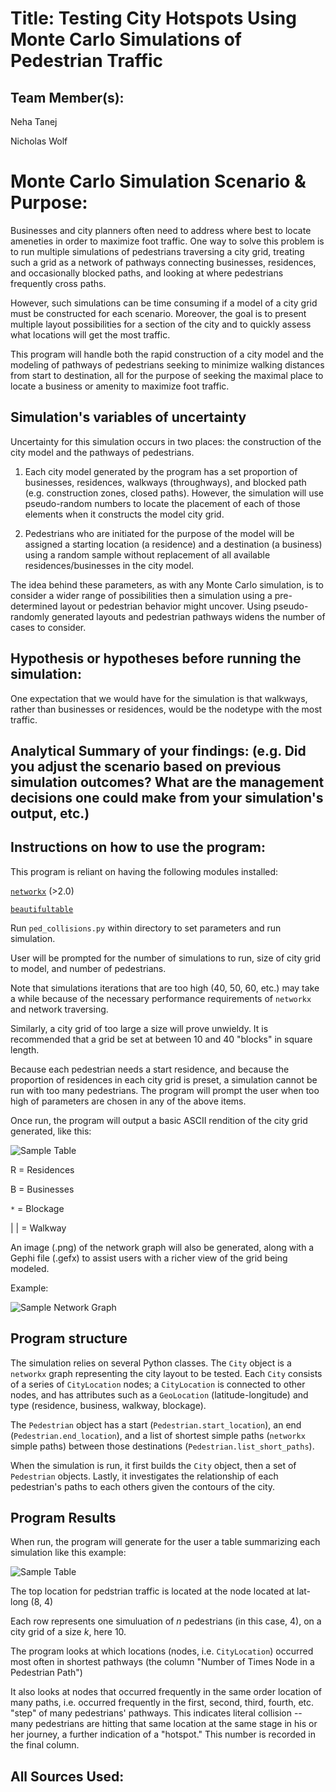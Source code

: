 # Title: Testing City Hotspots Using Monte Carlo Simulations of Pedestrian Traffic

## Team Member(s):

Neha Tanej

Nicholas Wolf

# Monte Carlo Simulation Scenario & Purpose:

Businesses and city planners often need to address where best to locate ameneties in order to maximize foot traffic. One way to solve this problem is to run multiple simulations of pedestrians traversing a city grid, treating such a grid as a network of pathways connecting businesses, residences, and occasionally blocked paths, and looking at where pedestrians frequently cross paths.

However, such simulations can be time consuming if a model of a city grid must be constructed for each scenario. Moreover, the goal is to present multiple layout possibilities for a section of the city and to quickly assess what locations will get the most traffic.

This program will handle both the rapid construction of a city model and the modeling of pathways of pedestrians seeking to minimize walking distances from start to destination, all for the purpose of seeking the maximal place to locate a business or amenity to maximize foot traffic.



## Simulation's variables of uncertainty

Uncertainty for this simulation occurs in two places: the construction of the city model and the pathways of pedestrians.

 1. Each city model generated by the program has a set proportion of businesses, residences, walkways (throughways), and blocked path (e.g. construction zones, closed paths). However, the simulation will use pseudo-random numbers to locate the placement of each of those elements when it constructs the model city grid.

 2. Pedestrians who are initiated for the purpose of the model will be assigned a starting location (a residence) and a destination (a business) using a random sample without replacement of all available residences/businesses in the city model.

The idea behind these parameters, as with any Monte Carlo simulation, is to consider a wider range of possibilities then a simulation using a pre-determined layout or pedestrian behavior might uncover. Using pseudo-randomly generated layouts and pedestrian pathways widens the number of cases to consider.


## Hypothesis or hypotheses before running the simulation:

One expectation that we would have for the simulation is that walkways, rather than businesses or residences, would be the nodetype with the most traffic.


## Analytical Summary of your findings: (e.g. Did you adjust the scenario based on previous simulation outcomes?  What are the management decisions one could make from your simulation's output, etc.)


## Instructions on how to use the program:

This program is reliant on having the following modules installed:

[```networkx```](https://networkx.github.io/documentation/latest/install.html) (>2.0)

[```beautifultable```](https://pypi.org/project/beautifultable/)

Run `ped_collisions.py` within directory to set parameters and run simulation.

User will be prompted for the number of simulations to run, size of city grid to model, and number of pedestrians.

Note that simulations iterations that are too high (40, 50, 60, etc.) may take a while because of the necessary performance requirements of `networkx` and network traversing.

Similarly, a city grid of too large a size will prove unwieldy. It is recommended that a grid be set at between 10 and 40 "blocks" in square length.

Because each pedestrian needs a start residence, and because the proportion of residences in each city grid is preset, a simulation cannot be run with too many pedestrians. The program will prompt the user when too high of parameters are chosen in any of the above items.

Once run, the program will output a basic ASCII rendition of the city grid generated, like this:

![Sample Table](https://github.com/nmwolf/Final_Project/blob/master/imgs/sample-city-grid.png)

R = Residences

B = Businesses

`*` = Blockage

| | = Walkway

An image (.png) of the network graph will also be generated, along with a Gephi file (.gefx) to assist users with a richer view of the grid being modeled.

Example:

![Sample Network Graph](https://github.com/nmwolf/Final_Project/blob/master/imgs/network-image-example.png)

## Program structure

The simulation relies on several Python classes. The `City` object is a `networkx` graph representing the city layout to be tested. Each `City` consists of a series of `CityLocation` nodes; a `CityLocation` is connected to other nodes, and has attributes such as a `GeoLocation` (latitude-longitude) and type (residence, business, walkway, blockage).

The `Pedestrian` object has a start (`Pedestrian.start_location`), an end (`Pedestrian.end_location`), and a list of shortest simple paths (`networkx` simple paths) between those destinations (`Pedestrian.list_short_paths`).

When the simulation is run, it first builds the `City` object, then a set of `Pedestrian` objects. Lastly, it investigates the relationship of each pedestrian's paths to each others given the contours of the city.


## Program Results

When run, the program will generate for the user a table summarizing each simulation like this example:

![Sample Table](https://github.com/nmwolf/Final_Project/blob/master/imgs/sample-results.png)


The top location for pedstrian traffic is located at the node located at lat-long (8, 4)

Each row represents one simuluation of *n* pedestrians (in this case, 4), on a city grid of a size *k*, here 10.

The program looks at which locations (nodes, i.e. `CityLocation`) occurred most often in shortest pathways (the column "Number of Times Node in a Pedestrian Path")

It also looks at nodes that occurred frequently in the same order location of many paths, i.e. occurred frequently in the first, second, third, fourth, etc. "step" of many pedestrians' pathways. This indicates literal collision -- many pedestrians are hitting that same location at the same stage in his or her journey, a further indication of a "hotspot." This number is recorded in the final column.


## All Sources Used:

